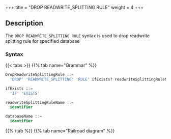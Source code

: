 +++
title = "DROP READWRITE_SPLITTING RULE"
weight = 4
+++

## Description

The `DROP READWRITE_SPLITTING RULE` syntax is used to drop readwrite splitting rule for specified database

### Syntax

{{< tabs >}}
{{% tab name="Grammar" %}}
```sql
DropReadwriteSplittingRule ::=
  'DROP' 'READWRITE_SPLITTING' 'RULE' ifExists? readwriteSplittingRuleName (',' readwriteSplittingRuleName)* ('FROM' databaseName)?

ifExists ::=
  'IF' 'EXISTS'

readwriteSplittingRuleName ::=
  identifier

databaseName ::=
  identifier
```
{{% /tab %}}
{{% tab name="Railroad diagram" %}}
<iframe frameborder="0" name="diagram" id="diagram" width="100%" height="100%"></iframe>
{{% /tab %}}
{{< /tabs >}}

### Supplement

- When `databaseName` is not specified, the default is the currently used `DATABASE`. If `DATABASE` is not used, `No database selected` will be prompted;
- `ifExists` clause is used for avoid `Readwrite splitting rule not exists` error.

### Example

- Drop readwrite splitting rule for specified database

```sql
DROP READWRITE_SPLITTING RULE ms_group_1 FROM readwrite_splitting_db;
```

- Drop readwrite splitting rule for current database

```sql
DROP READWRITE_SPLITTING RULE ms_group_1;
```

- Drop readwrite splitting rule with `ifExists` clause

```sql
DROP READWRITE_SPLITTING RULE IF EXISTS ms_group_1;
```

### Reserved word

`DROP`, `READWRITE_SPLITTING`, `RULE`

### Related links

- [Reserved word](/en/user-manual/shardingsphere-proxy/distsql/syntax/reserved-word/)
